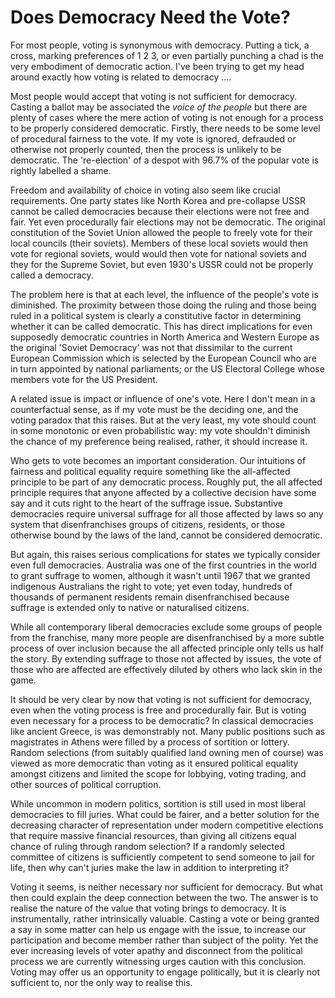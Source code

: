 Does Democracy Need the Vote?
=============================

For most people, voting is synonymous with democracy. Putting a tick, a cross, marking preferences of 1 2 3, or even partially punching a chad is the very embodiment of democratic action.  I've been trying to get my head around exactly how voting is related to democracy ….

Most people would accept that voting is not sufficient for democracy.  Casting a ballot may be associated the *voice of the people* but there are plenty of cases where the mere action of voting is not enough for a process to be properly considered democratic.  Firstly, there needs to be some level of procedural fairness to the vote.  If my vote is ignored, defrauded or otherwise not properly counted, then the process is unlikely to be democratic.  The 're-election' of a despot with 96.7% of the popular vote is rightly labelled a shame.

Freedom and availability of choice in voting also seem like crucial requirements.  One party states like North Korea and pre-collapse USSR cannot be called democracies because their elections were not free and fair.  Yet even procedurally fair elections may not be democratic.  The original constitution of the Soviet Union allowed the people to freely vote for their local councils (their soviets).  Members of these local soviets would then vote for regional soviets, would would then vote for national soviets and they for the Supreme Soviet, but even 1930's USSR could not be properly called a democracy.

The problem here is that at each level, the influence of the people's vote is diminished.  The  proximity between those doing the ruling and those being ruled in a political system is clearly a constitutive factor in determining whether it can be called democratic.  This has direct implications for even supposedly democratic countries in North America and Western Europe as the original 'Soviet Democracy' was not that dissimilar to the current European Commission which is selected by the European Council who are in turn appointed by national parliaments; or the US Electoral College whose members vote for the US President.

A related issue is impact or influence of one's vote.  Here I don't mean in a counterfactual sense, as if my vote must be the deciding one, and the voting paradox that this raises.  But at the very least, my vote should count in some monotonic or even probabilistic way: my vote shouldn't diminish the chance of my preference being realised, rather, it should increase it.  

Who gets to vote becomes an important consideration.  Our intuitions of fairness and political equality require something like the all-affected principle to be part of any democratic process.  Roughly put, the all affected principle requires that anyone affected by a collective decision have some say and it cuts right to the heart of the suffrage issue.  Substantive democracies require universal suffrage for all those affected by laws so any system that disenfranchises groups of citizens, residents, or those otherwise bound by the laws of the land, cannot be considered democratic.

But again, this raises serious complications for states we typically consider even full democracies.  Australia was one of the first countries in the world to grant suffrage to women, although it wasn't until 1967 that we granted indigenous Australians the right to vote; yet even today, hundreds of thousands of permanent residents remain disenfranchised because suffrage is extended only to native or naturalised citizens.  

While all contemporary liberal democracies exclude some groups of people from the franchise, many more people are disenfranchised by a more subtle process of over inclusion because the all affected principle only tells us half the story.  By extending suffrage to those not affected by issues, the vote of those who are affected are effectively diluted by others who lack skin in the game.

It should be very clear by now that voting is not sufficient for democracy, even when the voting process is free and procedurally fair.  But is voting even necessary for a process to be democratic?  In classical democracies like ancient Greece, is was demonstrably not.  Many public positions such as magistrates in Athens were filled by a process of sortition or lottery. Random selections (from suitably qualified land owning men of course) was viewed as more democratic than voting as it ensured political equality amongst citizens and limited the scope for lobbying, voting trading, and other sources of political corruption.

While uncommon in modern politics, sortition is still used in most liberal democracies to fill juries.  What could be fairer, and a better solution for the decreasing character of representation under modern competitive elections that require massive financial resources, than giving all citizens equal chance of ruling through random selection?  If a randomly selected committee of citizens is sufficiently competent to send someone to jail for life, then why can't juries make the law in addition to interpreting it?

Voting it seems, is neither necessary nor sufficient for democracy.  But what then could explain the deep connection between the two.  The answer is to realise the nature of the value that voting brings to democracy.  It is instrumentally, rather intrinsically valuable.  Casting a vote or being granted a say in some matter can help us engage with the issue, to increase our participation and become member rather than subject of the polity.  Yet the ever increasing levels of voter apathy and disconnect from the political process we are currently witnessing urges caution with this conclusion.  Voting may offer us an opportunity to engage politically, but it is clearly not sufficient to, nor the only way to realise this.